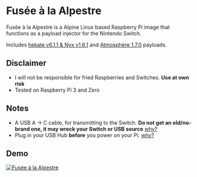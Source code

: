 # Fusée à la Alpestre
Fusée à la Alpestre is a Alpine Linux based Raspberry Pi image that functions as a payload injector for the Nintendo Switch.



Includes [hekate v6.1.1 & Nyx v1.6.1](https://github.com/CTCaer/hekate/releases/tag/v6.1.1) and [Atmosphère 1.7.0](https://github.com/Atmosphere-NX/Atmosphere/releases/tag/1.7.0) payloads.

## Disclaimer

 * I will not be responsible for fried Raspberries and Switches. **Use at own risk**
 * Tested on Raspberry Pi 3 and Zero

## Notes

 * A USB A -> C cable, for transmitting to the Switch. **Do not get an old/no-brand one, it may wreck your Switch or USB source** [why?](https://pastebin.com/80QXsefE)
 * Plug in your USB Hub **before** you power on your Pi. [why?](https://www.raspberrypi.org/forums/viewtopic.php?t=23205#p217196)

## Demo

[![Fusée à la Alpestre](https://img.youtube.com/vi/FxCcUwWz_5U/hqdefault.jpg)](https://youtu.be/FxCcUwWz_5U)
